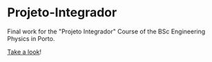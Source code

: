 # Projeto-Integrador
 Final work for the "Projeto Integrador" Course of the BSc Engineering Physics in Porto.

 [Take a look](https://guilhermebaos.github.io/Projeto-Integrador/)!
